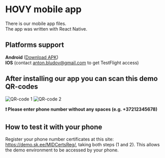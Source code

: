 # HOVY mobile app

There is our mobile app files. <br />
The app was written with React Native.

## Platforms support

**Android** ([Download APK](https://a3.files.diawi.com/app-file/eMInOPKZnbCQppkvRpmb.apk)) <br />
**IOS** (contact anton.bludov@gmail.com to get TestFlight access)

## After installing our app you can scan this demo QR-codes

![QR-code 1](https://i.postimg.cc/WbDjLmtJ/qr1.png)
![QR-code 2](https://i.postimg.cc/d0FKyz68/qr2.png)

**❗️ Please enter phone number without any spaces (e.g. +37212345678)**

## How to test it with your phone

Register your phone number certificates at this site: https://demo.sk.ee/MIDCertsReg/, taking both steps (1 and 2). This allows the demo environment to be accessed by your phone.
